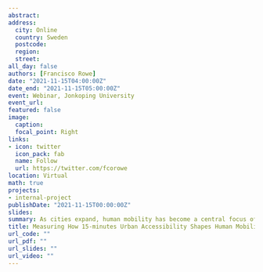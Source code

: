 ```yaml
---
abstract: 
address:
  city: Online
  country: Sweden
  postcode: 
  region: 
  street: 
all_day: false
authors: [Francisco Rowe]
date: "2021-11-15T04:00:00Z"
date_end: "2021-11-15T05:00:00Z"
event: Webinar, Jonkoping University
event_url: 
featured: false
image:
  caption:
  focal_point: Right
links:
- icon: twitter
  icon_pack: fab
  name: Follow
  url: https://twitter.com/fcorowe
location: Virtual
math: true
projects:
- internal-project
publishDate: "2021-11-15T00:00:00Z"
slides: 
summary: As cities expand, human mobility has become a central focus of urban planning and policy making to make cities more inclusive and sustainable. Initiatives such as the" 15-minutes city" have been put in place to shift the attention from monocentric city configurations to polycentric structures, increasing the availability and diversity of local urban amenities. Ultimately they expect to increase local walkability and increase mobility within residential areas. While we know how urban amenities influence human mobility at the city level, little is known about spatial variations in this relationship. Here, we use mobile phone, census, and volunteered geographical data to measure geographic variations in the relationship between origin-destination flows and local urban accessibility in Barcelona. Using a Negative Binomial Geographically Weighted Regression model, we show that, globally, people tend to visit neighborhoods with better access to education and retail. Locally, these and other features change in sign and magnitude through the different neighborhoods of the city in ways that are not explained by administrative boundaries, and that provide deeper insights regarding urban characteristics such as rental prices. In conclusion, our work suggests that the qualities of a 15-minutes city can be measured at scale, delivering actionable insights on the polycentric structure of cities, and how people use and access this structure.
title: Measuring How 15-minutes Urban Accessibility Shapes Human Mobility in Barcelona
url_code: ""
url_pdf: ""
url_slides: ""
url_video: ""
---
```

